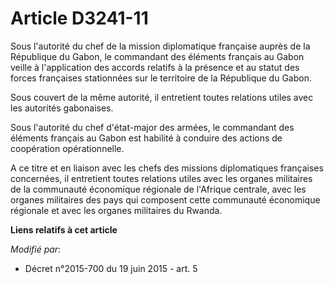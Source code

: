 # Article D3241-11

Sous l'autorité du chef de la mission diplomatique française auprès de la République du Gabon, le commandant des éléments
français au Gabon veille à l'application des accords relatifs à la présence et au statut des forces françaises stationnées
sur le territoire de la République du Gabon.

Sous couvert de la même autorité, il entretient toutes relations utiles avec les autorités gabonaises.

Sous l'autorité du chef d'état-major des armées, le commandant des éléments français au Gabon est habilité à conduire des
actions de coopération opérationnelle.

A ce titre et en liaison avec les chefs des missions diplomatiques françaises concernées, il entretient toutes relations
utiles avec les organes militaires de la communauté économique régionale de l'Afrique centrale, avec les organes militaires
des pays qui composent cette communauté économique régionale et avec les organes militaires du Rwanda.

**Liens relatifs à cet article**

_Modifié par_:

  - Décret n°2015-700 du 19 juin 2015 - art. 5
